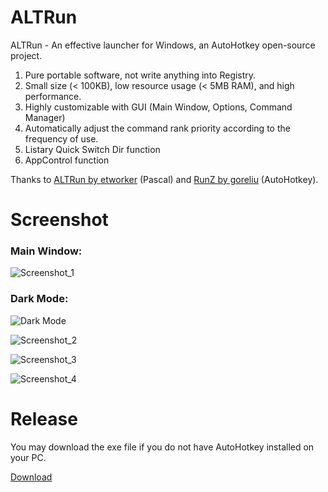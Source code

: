 # ALTRun
ALTRun - An effective launcher for Windows, an AutoHotkey open-source project.

1. Pure portable software, not write anything into Registry.
2. Small size (< 100KB), low resource usage (< 5MB RAM), and high performance.
3. Highly customizable with GUI (Main Window, Options, Command Manager)
4. Automatically adjust the command rank priority according to the frequency of use.
5. Listary Quick Switch Dir function
6. AppControl function

Thanks to [ALTRun by etworker](https://github.com/etworker/ALTRun) (Pascal) and [RunZ by goreliu](https://github.com/goreliu/runz) (AutoHotkey).

# Screenshot

### Main Window:
![Screenshot_1](https://github.com/zhugecaomao/ALTRun/assets/11486126/db441712-cc6e-4787-8115-164395843fa8)

### Dark Mode:
![Dark Mode](https://github.com/user-attachments/assets/2ce70d3f-f84c-4f0a-a7a3-d037642f3604)

![Screenshot_2](https://github.com/zhugecaomao/ALTRun/assets/11486126/bf5894a7-1223-405f-8ed4-c8f06bd2e6eb)

![Screenshot_3](https://github.com/zhugecaomao/ALTRun/assets/11486126/256c13d6-5f8a-44d0-8028-c854f8fc7a04)

![Screenshot_4](https://github.com/zhugecaomao/ALTRun/assets/11486126/24efb0d1-cd5f-4a31-8e81-6fe93624692a)

# Release

You may download the exe file if you do not have AutoHotkey installed on your PC.

[Download](https://github.com/zhugecaomao/ALTRun/releases)

